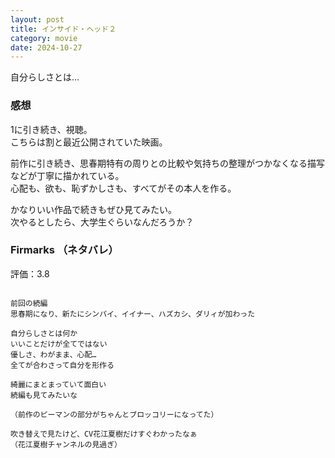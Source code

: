 ```yaml
---
layout: post
title: インサイド・ヘッド２
category: movie
date: 2024-10-27
---
```


自分らしさとは…

### 感想

1に引き続き、視聴。  
こちらは割と最近公開されていた映画。  

前作に引き続き、思春期特有の周りとの比較や気持ちの整理がつかなくなる描写などが丁寧に描かれている。  
心配も、欲も、恥ずかしさも、すべてがその本人を作る。  

かなりいい作品で続きもぜひ見てみたい。  
次やるとしたら、大学生ぐらいなんだろうか？  

### Firmarks （ネタバレ）

評価：3.8

```text

前回の続編  
思春期になり、新たにシンパイ、イイナー、ハズカシ、ダリィが加わった

自分らしさとは何か  
いいことだけが全てではない  
優しさ、わがまま、心配…  
全てが合わさって自分を形作る  

綺麗にまとまっていて面白い  
続編も見てみたいな

（前作のピーマンの部分がちゃんとブロッコリーになってた）

吹き替えで見たけど、CV花江夏樹だけすぐわかったなぁ  
（花江夏樹チャンネルの見過ぎ）
```
